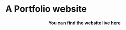 # A Portfolio website


**<p align='center'>You can find the website live <a href="https://ajeetsoni2002.github.io/N-Queens-Visualiser/">here</a></p>**
